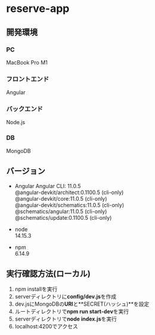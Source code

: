 # reserve-app

## 開発環境
### PC
MacBook Pro M1

### フロントエンド
Angular

### バックエンド
Node.js

### DB
MongoDB

## バージョン
* Angular
Angular CLI: 11.0.5  
@angular-devkit/architect:0.1100.5 (cli-only)  
@angular-devkit/core:11.0.5 (cli-only)  
@angular-devkit/schematics:11.0.5 (cli-only)  
@schematics/angular:11.0.5 (cli-only)  
@schematics/update:0.1100.5 (cli-only)  

* node  
14.15.3  

* npm  
6.14.9

## 実行確認方法(ローカル)
1. npm installを実行  
2. serverディレクトリに**config/dev.js**を作成
3. dev.jsにMongoDBの**URI**と**SECRET(ハッシュ)**を設定
4. ルートディレクトリで**npm run start-dev**を実行
5. serverディレクトリで**node index.js**を実行
6. localhost:4200でアクセス
